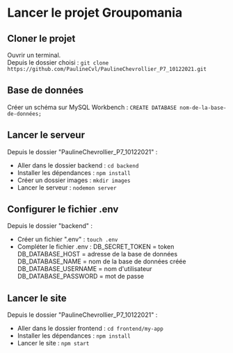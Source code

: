 # Lancer le projet Groupomania

## Cloner le projet
Ouvrir un terminal. \
Depuis le dossier choisi : `git clone https://github.com/PaulineCvl/PaulineChevrollier_P7_10122021.git`

## Base de données
Créer un schéma sur MySQL Workbench : `CREATE DATABASE nom-de-la-base-de-données;`

## Lancer le serveur
Depuis le dossier "PaulineChevrollier_P7_10122021" :
- Aller dans le dossier backend : `cd backend`
- Installer les dépendances : `npm install`
- Créer un dossier images : `mkdir images`
- Lancer le serveur : `nodemon server`

## Configurer le fichier .env
Depuis le dossier "backend" :
- Créer un fichier ".env" : `touch .env`
- Compléter le fichier .env :
 DB_SECRET_TOKEN = token \
 DB_DATABASE_HOST = adresse de la base de données \
 DB_DATABASE_NAME = nom de la base de données créée \
 DB_DATABASE_USERNAME = nom d'utilisateur \
 DB_DATABASE_PASSWORD = mot de passe

## Lancer le site
Depuis le dossier "PaulineChevrollier_P7_10122021" :
- Aller dans le dossier frontend : `cd frontend/my-app`
- Installer les dépendances : `npm install`
- Lancer le site : `npm start`
